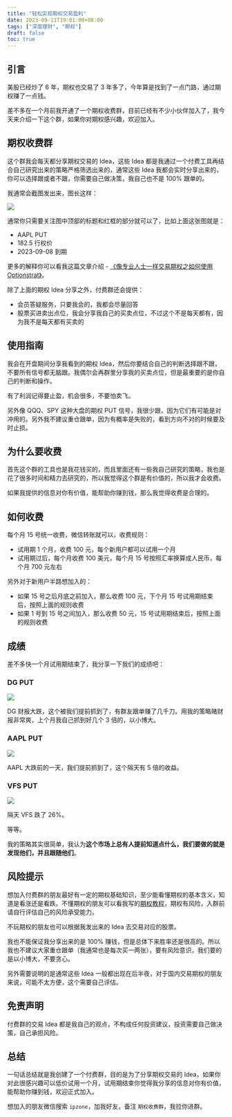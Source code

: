 ```yaml
---
title: "轻松实现期权交易盈利"
date: 2023-09-11T19:01:00+08:00
tags: ["深度理财", "期权"]
draft: false
toc: true
---
```


## 引言

美股已经炒了 6 年，期权也交易了 3 年多了，今年算是找到了一点门路，通过期权赚了一点钱。

差不多在一个月前我开通了一个期权收费群，目前已经有不少小伙伴加入了，我今天来介绍一下这个群，如果你对期权感兴趣，欢迎加入。

## 期权收费群

这个群我会每天都分享期权交易的 Idea，这些 Idea 都是我通过一个付费工具再结合自己研究出来的策略严格筛选出来的，通常这些 Idea 我都会实时分享出来的，你可以选择跟或者不跟，你需要自己做决策，我自己也不是 100% 跟单的。

我通常会截图发出来，图长这样：

![](https://img.forecho.com/JJXW8Z.png)

<!--more-->

通常你只需要关注图中顶部的标题和红框的部分就可以了，比如上面这张图就是：

- AAPL PUT
- 182.5 行权价
- 2023-09-08 到期

更多的解释你可以看我这篇文章介绍 - [《像专业人士一样交易期权之如何使用 Optionstrat》](https://blog.forecho.com/how-to-trade-options-like-a-pro-with-optionstrat.html)。


除了上面的期权 Idea 分享之外，付费群还会提供：

- 会员答疑服务，只要我会的，我都会尽量回答
- 股票买进卖出点位，我会分享我自己的买卖点位，不过这个不是每天都有，因为我不是每天都有买卖的

## 使用指南

我会在开盘期间分享我看到的期权 Idea，然后你要结合自己的判断选择跟不跟，不要所有信号都无脑跟。我偶尔会再群里分享我的买卖点位，但是最重要的是你自己的判断和操作。

有了利润记得要止盈，机会很多，不要怕卖飞。

另外像 QQQ、SPY 这种大盘的期权 PUT 信号，我很少跟，因为它们有可能是对冲用的。另外我不建议重仓跟单，因为有概率是失败的，看到方向不对的时候要及时止损。

## 为什么要收费

首先这个群的工具也是我花钱买的，而且里面还有一些我自己研究的策略，我也是花了很多时间和精力去研究的，所以我觉得这个群是有价值的，所以我才会收费。

如果我提供的信息对你有价值，能帮助你赚到钱，那么我觉得收费是合理的。

## 如何收费

每个月 15 号统一收费，微信转账就可以，收费规则：

- 试用期 1 个月，收费 100 元，每个新用户都可以试用一个月
- 试用期过后，每个月收费 100 美元，每个月 15 号按照汇率换算成人民币，每个月 700 元左右

另外对于新用户半路想加入的：

- 如果 15 号之后月底之前加入，那么收费 100 元，下个月 15 号试用期结束后，按照上面的规则收费
- 如果 1 号到 15 号之间加入，那么收费 50 元，15 号试用期结束后，按照上面的规则收费


## 成绩

差不多快一个月试用期结束了，我分享一下我们的成绩吧：

### DG PUT

![](https://img.forecho.com/b8kEZm.png)

DG 财报大跌，这个被我们提前抓到了，有群友跟单赚了几千刀。用我的策略赌财报非常爽，上个月我自己抓到好几个 3 倍的，以小博大。

### AAPL PUT

![](https://img.forecho.com/aIMxf0.png)

AAPL 大跌前的一天，我们提前抓到了，这个隔天有 5 倍的收益。

### VFS PUT

![](https://img.forecho.com/3ZkY6T.png)

隔天 VFS 跌了 26%。

等等。

我的策略其实很简单，我认为**这个市场上总有人提前知道点什么，我们要做的就是发现他们，并且跟随他们**。

## 风险提示

想加入付费群的朋友最好有一定的期权基础知识，至少能看懂期权的基本含义，知道是看涨还是看跌。不懂期权的朋友可以看我写的[期权教程](https://blog.forecho.com/tags/%E6%9C%9F%E6%9D%83.html)，期权有风险，入群前请自行评估自己的风险承受能力。

不玩期权的朋友也可以根据我发出来的 Idea 去交易对应的股票。

我也不能保证我分享出来的是 100% 赚钱，但是总体下来胜率还是很高的。所以我也不建议大家重仓跟单（我通常也是每次买一两张），要有风险意识，我们要的是以小博大，不要贪心。

另外需要说明的是通常这些 Idea 一般都出现在后半夜，对于国内交易期权的朋友来说，可能不太方便，这个需要自己评估。

## 免责声明

付费群的交易 Idea 都是我自己的观点，不构成任何投资建议，投资需要自己做决策，自己承担风险。

## 总结

一句话总结就是我创建了一个付费群，目的是为了分享期权交易的 Idea，如果你对此很感兴趣可以低价试用一个月，试用期结束你觉得我分享的信息对你有价值，能帮助你赚到钱，欢迎正式加入。

想加入的朋友微信搜索 `ipzone`，加我好友，备注 `期权收费群`，我拉你进群。
